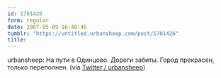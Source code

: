 ```yaml
---
id: 1701426
form: regular
date: 2007-05-09 16:48:46
tumblr: "https://untitled.urbansheep.com/post/1701426"
title:
---
```


<p>urbansheep: На пути в Одинцово. Дороги забиты. Город прекрасен, только переполнен. (via <a href="http://twitter.com/urbansheep/statuses/57184662">Twitter / urbansheep</a>)</p>

